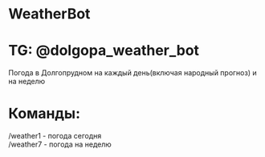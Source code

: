 # WeatherBot
# TG: @dolgopa_weather_bot
Погода в Долгопрудном на каждый день(включая народный прогноз) и на неделю
# Команды:
/weather1 - погода сегодня <br />
/weather7 - погода на неделю <br />
